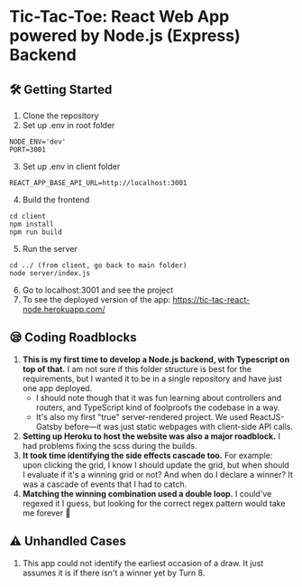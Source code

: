 # Tic-Tac-Toe: React Web App powered by Node.js (Express) Backend

## 🛠 Getting Started

1. Clone the repository
2. Set up .env in root folder

```
NODE_ENV='dev'
PORT=3001
```

3. Set up .env in client folder

```
REACT_APP_BASE_API_URL=http://localhost:3001
```

4. Build the frontend

```
cd client
npm install
npm run build
```

5. Run the server

```
cd ../ (from client, go back to main folder)
node server/index.js
```

6. Go to localhost:3001 and see the project
7. To see the deployed version of the app: https://tic-tac-react-node.herokuapp.com/

## 😪 Coding Roadblocks

1. **This is my first time to develop a Node.js backend, with Typescript on top of that.** I am not sure if this folder structure is best for the requirements, but I wanted it to be in a single repository and have just one app deployed.
   - I should note though that it was fun learning about controllers and routers, and TypeScript kind of foolproofs the codebase in a way.
   - It's also my first "true" server-rendered project. We used ReactJS-Gatsby before—it was just static webpages with client-side API calls.
2. **Setting up Heroku to host the website was also a major roadblock.** I had problems fixing the scss during the builds.
3. **It took time identifying the side effects cascade too.** For example: upon clicking the grid, I know I should update the grid, but when should I evaluate if it's a winning grid or not? And when do I declare a winner? It was a cascade of events that I had to catch.
4. **Matching the winning combination used a double loop.** I could've regexed it I guess, but looking for the correct regex pattern would take me forever 🥲

## ⚠️ Unhandled Cases

1. This app could not identify the earliest occasion of a draw. It just assumes it is if there isn't a winner yet by Turn 8.
